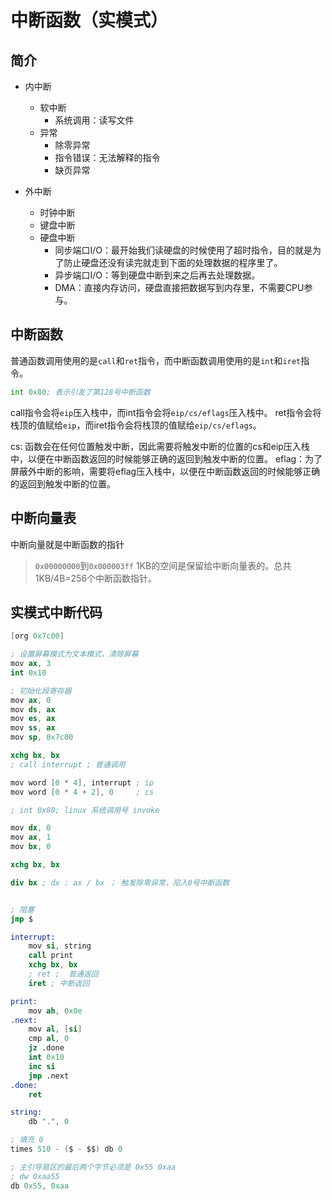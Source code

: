 # 中断函数（实模式）

## 简介

- 内中断
    - 软中断
        - 系统调用：读写文件
    - 异常
        - 除零异常
        - 指令错误：无法解释的指令
        - 缺页异常

- 外中断
    - 时钟中断
    - 键盘中断
    - 硬盘中断
        - 同步端口I/O：最开始我们读硬盘的时候使用了超时指令，目的就是为了防止硬盘还没有读完就走到下面的处理数据的程序里了。
        - 异步端口I/O：等到硬盘中断到来之后再去处理数据。
        - DMA：直接内存访问，硬盘直接把数据写到内存里，不需要CPU参与。

## 中断函数

普通函数调用使用的是`call`和`ret`指令，而中断函数调用使用的是`int`和`iret`指令。

```asm
int 0x80; 表示引发了第128号中断函数
```

call指令会将`eip`压入栈中，而int指令会将`eip/cs/eflags`压入栈中。
ret指令会将栈顶的值赋给`eip`，而iret指令会将栈顶的值赋给`eip/cs/eflags`。

cs: 函数会在任何位置触发中断，因此需要将触发中断的位置的cs和eip压入栈中，以便在中断函数返回的时候能够正确的返回到触发中断的位置。
eflag：为了屏蔽外中断的影响，需要将eflag压入栈中，以便在中断函数返回的时候能够正确的返回到触发中断的位置。

## 中断向量表

中断向量就是中断函数的指针

> `0x00000000`到`0x000003ff` 1KB的空间是保留给中断向量表的。总共1KB/4B=256个中断函数指针。

## 实模式中断代码

```s
[org 0x7c00]

; 设置屏幕模式为文本模式，清除屏幕
mov ax, 3
int 0x10

; 初始化段寄存器
mov ax, 0
mov ds, ax
mov es, ax
mov ss, ax
mov sp, 0x7c00

xchg bx, bx
; call interrupt ; 普通调用

mov word [0 * 4], interrupt ; ip
mov word [0 * 4 + 2], 0     ; cs

; int 0x80; linux 系统调用号 invoke

mov dx, 0
mov ax, 1
mov bx, 0

xchg bx, bx

div bx ; dx : ax / bx ； 触发除零异常，陷入0号中断函数


; 阻塞
jmp $

interrupt:
    mov si, string
    call print
    xchg bx, bx
    ; ret ;  普通返回
    iret ; 中断返回

print:
    mov ah, 0x0e
.next:
    mov al, [si]
    cmp al, 0
    jz .done
    int 0x10
    inc si
    jmp .next
.done:
    ret

string:
    db ".", 0

; 填充 0
times 510 - ($ - $$) db 0

; 主引导扇区的最后两个字节必须是 0x55 0xaa
; dw 0xaa55
db 0x55, 0xaa
```

